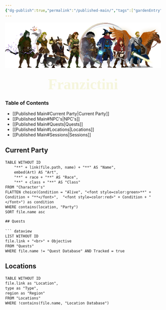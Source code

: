 ```yaml
---
{"dg-publish":true,"permalink":"/published-main/","tags":["gardenEntry"]}
---
```



![Bad Company.png](/img/user/Attachments/Bad%20Company.png)
<font size="10px" style="font-family: Segoe Print" color=beige><center>**Franzictini**</center></font>
### Table of Contents

- [[Published Main#Current Party\|Current Party]]
- [[Published Main#NPC's\|NPC's]]
- [[Published Main#Quests\|Quests]]
- [[Published Main#Locations\|Locations]]
- [[Published Main#Sessions\|Sessions]]

## Current Party
``` dataview
TABLE WITHOUT ID
	"**" + link(file.path, name) + "**" AS "Name",
	embed(Art) AS "Art",
	"**" + race + "**" AS "Race",
	"**" + class + "**" AS "Class"
FROM "Character's"
FLATTEN choice(Condition = "Alive", "<font style=color:green>**" + Condition + "**</font>",  "<font style=color:red>" + Condition + "</font>") as condition
WHERE contains(location, "Party")
SORT file.name asc
```

```
## Quests

``` dataview
LIST WITHOUT ID
file.link + "<br>" + Objective 
FROM "Quests" 
WHERE file.name != "Quest Database" AND Tracked = true
```

## Locations

``` dataview
TABLE WITHOUT ID
file.link as "Location",
type as "Type",
region as "Region"
FROM "Locations"
WHERE !contains(file.name, "Location Database")
```